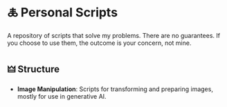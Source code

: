 # 🜏 Personal Scripts

A repository of scripts that solve my problems. There are no guarantees. If you choose to use them, the outcome is your concern, not mine.

## 🜲 Structure

- **Image Manipulation**: Scripts for transforming and preparing images, mostly for use in generative AI.


